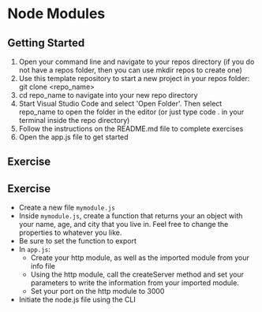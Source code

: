 # Node Modules

## Getting Started

1. Open your command line and navigate to your repos directory (if you do not have a repos folder, then you can use mkdir repos to create one)
2. Use this template repository to start a new project in your repos folder: git clone <repo_name>
3. cd repo_name to navigate into your new repo directory
4. Start Visual Studio Code and select 'Open Folder'. Then select repo_name to open the folder in the editor (or just type code . in your terminal inside the repo directory)
5. Follow the instructions on the README.md file to complete exercises
6. Open the app.js file to get started

## Exercise

## Exercise

- Create a new file `mymodule.js`
- Inside `mymodule.js`, create a function that returns your an object with your name, age, and city that you live in. Feel free to change the properties to whatever you like.
- Be sure to set the function to export
- In `app.js`:
  - Create your http module, as well as the imported module from your info file
  - Using the http module, call the createServer method and set your parameters to write the information from your imported module.
  - Set your port on the http module to 3000
- Initiate the node.js file using the CLI
